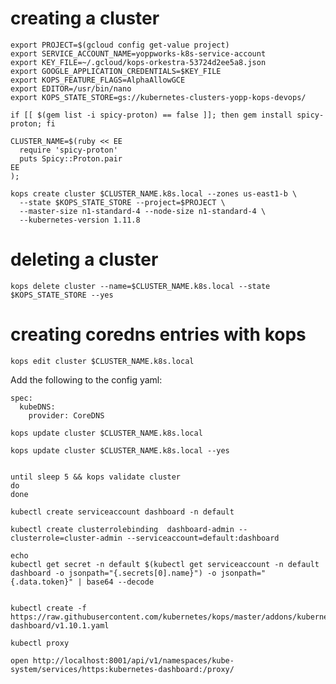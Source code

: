 # creating a cluster

```
export PROJECT=$(gcloud config get-value project)
export SERVICE_ACCOUNT_NAME=yoppworks-k8s-service-account
export KEY_FILE=~/.gcloud/kops-orkestra-53724d2ee5a8.json
export GOOGLE_APPLICATION_CREDENTIALS=$KEY_FILE
export KOPS_FEATURE_FLAGS=AlphaAllowGCE
export EDITOR=/usr/bin/nano
export KOPS_STATE_STORE=gs://kubernetes-clusters-yopp-kops-devops/
```

```
if [[ $(gem list -i spicy-proton) == false ]]; then gem install spicy-proton; fi

CLUSTER_NAME=$(ruby << EE
  require 'spicy-proton'
  puts Spicy::Proton.pair
EE
);

kops create cluster $CLUSTER_NAME.k8s.local --zones us-east1-b \
  --state $KOPS_STATE_STORE --project=$PROJECT \
  --master-size n1-standard-4 --node-size n1-standard-4 \
  --kubernetes-version 1.11.8
```

# deleting a cluster

`kops delete cluster --name=$CLUSTER_NAME.k8s.local --state $KOPS_STATE_STORE --yes`

# creating coredns entries with kops

`kops edit cluster $CLUSTER_NAME.k8s.local`

Add the following to the config yaml:

```
spec:
  kubeDNS:
    provider: CoreDNS
```

```
kops update cluster $CLUSTER_NAME.k8s.local

kops update cluster $CLUSTER_NAME.k8s.local --yes


until sleep 5 && kops validate cluster
do
done
```

```
kubectl create serviceaccount dashboard -n default

kubectl create clusterrolebinding  dashboard-admin --clusterrole=cluster-admin --serviceaccount=default:dashboard

echo
kubectl get secret -n default $(kubectl get serviceaccount -n default dashboard -o jsonpath="{.secrets[0].name}") -o jsonpath="{.data.token}" | base64 --decode


kubectl create -f https://raw.githubusercontent.com/kubernetes/kops/master/addons/kubernetes-dashboard/v1.10.1.yaml

kubectl proxy

open http://localhost:8001/api/v1/namespaces/kube-system/services/https:kubernetes-dashboard:/proxy/
```
